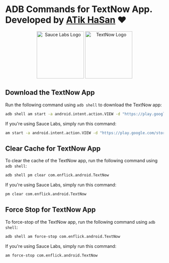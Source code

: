 # ADB Commands for TextNow App. Developed by [ATik HaSan](https://atikhasan.com) ❤️

<p align="center">
  <img src="https://raw.githubusercontent.com/atikhasan392/textnow/refs/heads/main/logo/saucelabs-logo.png" alt="Sauce Labs Logo" width="150">
  <img src="https://raw.githubusercontent.com/atikhasan392/textnow/refs/heads/main/logo/textnow-logo.png" alt="TextNow Logo" width="150">
  
</p>

## Download the TextNow App
Run the following command using `adb shell` to download the TextNow app:

```bash
adb shell am start -a android.intent.action.VIEW -d "https://play.google.com/store/apps/details?id=com.enflick.android.TextNow"
```

If you're using Sauce Labs, simply run this command:

```bash
am start -a android.intent.action.VIEW -d "https://play.google.com/store/apps/details?id=com.enflick.android.TextNow"
```

## Clear Cache for TextNow App
To clear the cache of the TextNow app, run the following command using `adb shell`:

```bash
adb shell pm clear com.enflick.android.TextNow
```

If you're using Sauce Labs, simply run this command:

```bash
pm clear com.enflick.android.TextNow
```
## Force Stop for TextNow App
To force-stop of the TextNow app, run the following command using `adb shell`:

```bash
adb shell am force-stop com.enflick.android.TextNow
```

If you're using Sauce Labs, simply run this command:

```bash
am force-stop com.enflick.android.TextNow
```
